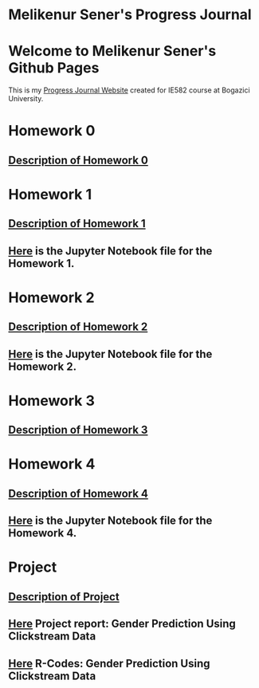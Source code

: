 # Melikenur Sener's Progress Journal


# Welcome to Melikenur Sener's Github Pages
This is my [Progress Journal Website](https://bu-ie-582.github.io/fall21-melikenursener/) created for IE582 course at Bogazici University.

# Homework 0
## [Description of Homework 0](https://bu-ie-582.github.io/fall21-melikenursener/Homework%20Files/Homework%200/IE582_Fall21_Homework_0.pdf)

# Homework 1
## [Description of Homework 1](https://bu-ie-582.github.io/fall21-melikenursener/Homework%20Files/Homework%201/IE582_Fall21_Homework1.pdf)
## [Here](https://bu-ie-582.github.io/fall21-melikenursener/Homework%20Files/Homework%201/Homework%201.html) is the Jupyter Notebook file for the Homework 1.

# Homework 2
## [Description of Homework 2](https://bu-ie-582.github.io/fall21-melikenursener/Homework%20Files/Homework%202/IE582_Fall21_Homework2.pdf)
## [Here](https://bu-ie-582.github.io/fall21-melikenursener/Homework%20Files/Homework%202/Homework%202.html) is the Jupyter Notebook file for the Homework 2.

# Homework 3
## [Description of Homework 3](https://bu-ie-582.github.io/fall21-melikenursener/Homework%20Files/Homework%203/IE582_Fall21_Homework3.pdf)

# Homework 4
## [Description of Homework 4](https://bu-ie-582.github.io/fall21-melikenursener/Homework%20Files/Homework%204/IE582_Fall21_Homework4.pdf)
## [Here](https://bu-ie-582.github.io/fall21-melikenursener/Homework%20Files/Homework%204/Homework%204.html) is the Jupyter Notebook file for the Homework 4.

# Project
## [Description of Project](https://bu-ie-582.github.io/fall21-melikenursener/Homework%20Files/Project/IE582_Fall21_Project.pdf)
## [Here](https://bu-ie-582.github.io/fall21-melikenursener/Homework%20Files/Project/Project-Group3.html) Project report: Gender Prediction Using Clickstream Data
## [Here](https://bu-ie-582.github.io/fall21-melikenursener/Homework%20Files/Project/project_akturk_sener.Ris) R-Codes: Gender Prediction Using Clickstream Data

